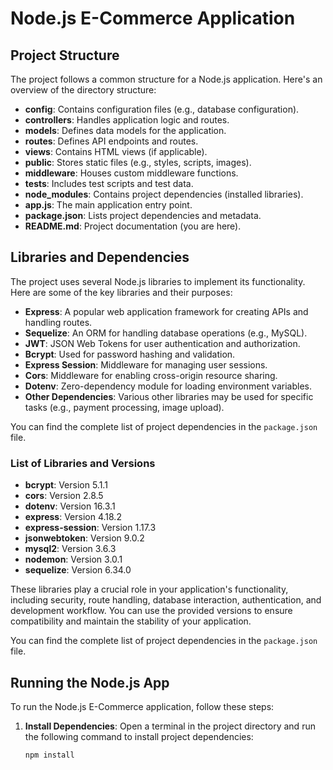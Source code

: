 # Node.js E-Commerce Application

## Project Structure

The project follows a common structure for a Node.js application. Here's an overview of the directory structure:

- **config**: Contains configuration files (e.g., database configuration).
- **controllers**: Handles application logic and routes.
- **models**: Defines data models for the application.
- **routes**: Defines API endpoints and routes.
- **views**: Contains HTML views (if applicable).
- **public**: Stores static files (e.g., styles, scripts, images).
- **middleware**: Houses custom middleware functions.
- **tests**: Includes test scripts and test data.
- **node_modules**: Contains project dependencies (installed libraries).
- **app.js**: The main application entry point.
- **package.json**: Lists project dependencies and metadata.
- **README.md**: Project documentation (you are here).


## Libraries and Dependencies

The project uses several Node.js libraries to implement its functionality. Here are some of the key libraries and their purposes:

- **Express**: A popular web application framework for creating APIs and handling routes.
- **Sequelize**: An ORM for handling database operations (e.g., MySQL).
- **JWT**: JSON Web Tokens for user authentication and authorization.
- **Bcrypt**: Used for password hashing and validation.
- **Express Session**: Middleware for managing user sessions.
- **Cors**: Middleware for enabling cross-origin resource sharing.
- **Dotenv**: Zero-dependency module for loading environment variables.
- **Other Dependencies**: Various other libraries may be used for specific tasks (e.g., payment processing, image upload).

You can find the complete list of project dependencies in the `package.json` file.

### List of Libraries and Versions

- **bcrypt**: Version 5.1.1
- **cors**: Version 2.8.5
- **dotenv**: Version 16.3.1
- **express**: Version 4.18.2
- **express-session**: Version 1.17.3
- **jsonwebtoken**: Version 9.0.2
- **mysql2**: Version 3.6.3
- **nodemon**: Version 3.0.1
- **sequelize**: Version 6.34.0

These libraries play a crucial role in your application's functionality, including security, route handling, database interaction, authentication, and development workflow. You can use the provided versions to ensure compatibility and maintain the stability of your application.


You can find the complete list of project dependencies in the `package.json` file.

## Running the Node.js App

To run the Node.js E-Commerce application, follow these steps:

1. **Install Dependencies**:
   Open a terminal in the project directory and run the following command to install project dependencies:

   ```bash
   npm install
